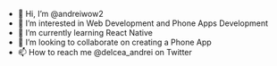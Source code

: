 - 👋 Hi, I’m @andreiwow2
- 👀 I’m interested in Web Development and Phone Apps Development 
- 🌱 I’m currently learning React Native
- 💞️ I’m looking to collaborate on creating a Phone App
- 📫 How to reach me @delcea_andrei on Twitter

<!---
andreiwow2/andreiwow2 is a ✨ special ✨ repository because its `README.md` (this file) appears on your GitHub profile.
You can click the Preview link to take a look at your changes.
--->
